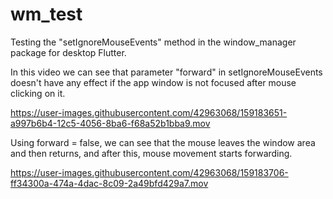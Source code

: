 # wm_test

Testing the "setIgnoreMouseEvents" method in the window_manager package for desktop Flutter.

In this video we can see that parameter "forward" in setIgnoreMouseEvents doesn't have any effect if the app window is not focused after mouse clicking on it.

https://user-images.githubusercontent.com/42963068/159183651-a997b6b4-12c5-4056-8ba6-f68a52b1bba9.mov


Using forward = false, we can see that the mouse leaves the window area and then returns, and after this, mouse movement starts forwarding.

https://user-images.githubusercontent.com/42963068/159183706-ff34300a-474a-4dac-8c09-2a49bfd429a7.mov

